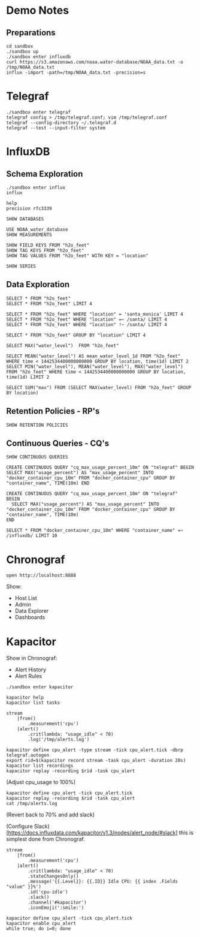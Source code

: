 Demo Notes
==========

Preparations
------------

```
cd sandbox
./sandbox up
./sandbox enter influxdb
curl https://s3.amazonaws.com/noaa.water-database/NOAA_data.txt -o /tmp/NOAA_data.txt
influx -import -path=/tmp/NOAA_data.txt -precision=s
```

Telegraf
========

```
./sandbox enter telegraf
telegraf config > /tmp/telegraf.conf; vim /tmp/telegraf.conf
telegraf --config-directory ~/.telegraf.d
telegraf --test --input-filter system
```

InfluxDB
========

Schema Exploration
------------------

```
./sandbox enter influx
influx
```

```
help
precision rfc3339

SHOW DATABASES

USE NOAA_water_database
SHOW MEASUREMENTS

SHOW FIELD KEYS FROM "h2o_feet"
SHOW TAG KEYS FROM "h2o_feet"
SHOW TAG VALUES FROM "h2o_feet" WITH KEY = "location"

SHOW SERIES
```

Data Exploration
----------------

```
SELECT * FROM "h2o_feet"
SELECT * FROM "h2o_feet" LIMIT 4

SELECT * FROM "h2o_feet" WHERE "location" = 'santa_monica' LIMIT 4
SELECT * FROM "h2o_feet" WHERE "location" =~ /santa/ LIMIT 4
SELECT * FROM "h2o_feet" WHERE "location" !~ /santa/ LIMIT 4

SELECT * FROM "h2o_feet" GROUP BY "location" LIMIT 4

SELECT MAX("water_level")  FROM "h2o_feet"

SELECT MEAN("water_level") AS mean_water_level_1d FROM "h2o_feet" WHERE time < 1442534400000000000 GROUP BY location, time(1d) LIMIT 2
SELECT MIN("water_level"), MEAN("water_level"), MAX("water_level") FROM "h2o_feet" WHERE time < 1442534400000000000 GROUP BY location, time(1d) LIMIT 2

SELECT SUM("max") FROM (SELECT MAX(water_level) FROM "h2o_feet" GROUP BY location)
```

Retention Policies - RP's
-------------------------

```
SHOW RETENTION POLICIES
```

Continuous Queries - CQ's
-------------------------

```
SHOW CONTINUOUS QUERIES

CREATE CONTINUOUS QUERY "cq_max_usage_percent_10m" ON "telegraf" BEGIN SELECT MAX("usage_percent") AS "max_usage_percent" INTO "docker_container_cpu_10m" FROM "docker_container_cpu" GROUP BY "container_name", TIME(10m) END

CREATE CONTINUOUS QUERY "cq_max_usage_percent_10m" ON "telegraf"
BEGIN
  SELECT MAX("usage_percent") AS "max_usage_percent" INTO "docker_container_cpu_10m" FROM "docker_container_cpu" GROUP BY "container_name", TIME(10m)
END

SELECT * FROM "docker_container_cpu_10m" WHERE "container_name" =~ /influxdb/ LIMIT 10
```

Chronograf
==========

```
open http://localhost:8888
```

Show:

- Host List
- Admin
- Data Explorer
- Dashboards


Kapacitor
=========

Show in Chronograf:

- Alert History
- Alert Rules

```
./sandbox enter kapacitor
```

```
kapacitor help
kapacitor list tasks
```

```
stream
    |from()
        .measurement('cpu')
    |alert()
        .crit(lambda: "usage_idle" < 70)
        .log('/tmp/alerts.log')
```

```
kapacitor define cpu_alert -type stream -tick cpu_alert.tick -dbrp telegraf.autogen
export rid=$(kapacitor record stream -task cpu_alert -duration 20s)
kapacitor list recordings
kapacitor replay -recording $rid -task cpu_alert
```

(Adjust cpu_usage to 100%)

```
kapacitor define cpu_alert -tick cpu_alert.tick
kapacitor replay -recording $rid -task cpu_alert
cat /tmp/alerts.log
```

(Revert back to 70% and add slack)

(Configure Slack)[https://docs.influxdata.com/kapacitor/v1.3/nodes/alert_node/#slack] this is simplest done from Chronograf.

```
stream
    |from()
        .measurement('cpu')
    |alert()
        .crit(lambda: "usage_idle" < 70)
        .stateChangesOnly()
        .message('{{.Level}}: {{.ID}} Idle CPU: {{ index .Fields "value" }}%')
        .id('cpu-idle')
        .slack()
        .channel('#kapacitor')
        .iconEmoji(':smile:')
```

```
kapacitor define cpu_alert -tick cpu_alert.tick
kapacitor enable cpu_alert
while true; do i=0; done
```
